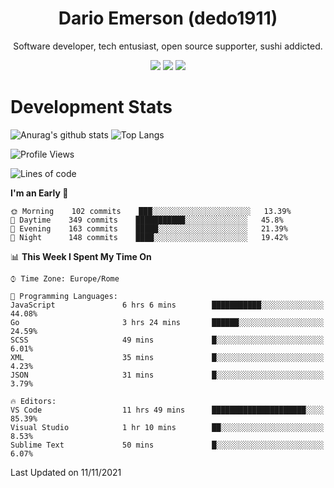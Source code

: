 <div align="center">
  
# Dario Emerson (dedo1911)
Software developer, tech entusiast, open source supporter, sushi addicted.

[![](https://img.shields.io/badge/-Linkedin-informational?style=for-the-badge&logo=linkedin&logoColor=white&color=2867B2)](http://linkedin.com/in/dedo1911)
[![](https://img.shields.io/badge/-Telegram-informational?style=for-the-badge&logo=telegram&logoColor=white&color=0088cc)](https://t.me/dedo1911)
[![](https://img.shields.io/badge/-Facebook-informational?style=for-the-badge&logo=facebook&logoColor=white&color=3b5998)](https://fb.com/dedo1911)

</div>

# Development Stats

![Anurag's github stats](https://github-readme-stats.vercel.app/api?username=dedo1911&count_private=true&show_icons=true&theme=chartreuse-dark)
![Top Langs](https://github-readme-stats.vercel.app/api/top-langs/?username=dedo1911&theme=chartreuse-dark&layout=compact)

<!--START_SECTION:waka-->
![Profile Views](http://img.shields.io/badge/Profile%20Views-0-blue)

![Lines of code](https://img.shields.io/badge/From%20Hello%20World%20I%27ve%20Written-68239%20lines%20of%20code-blue)

**I'm an Early 🐤** 

```text
🌞 Morning    102 commits    ███░░░░░░░░░░░░░░░░░░░░░░   13.39% 
🌆 Daytime    349 commits    ███████████░░░░░░░░░░░░░░   45.8% 
🌃 Evening    163 commits    █████░░░░░░░░░░░░░░░░░░░░   21.39% 
🌙 Night      148 commits    ████░░░░░░░░░░░░░░░░░░░░░   19.42%

```


📊 **This Week I Spent My Time On** 

```text
⌚︎ Time Zone: Europe/Rome

💬 Programming Languages: 
JavaScript               6 hrs 6 mins        ███████████░░░░░░░░░░░░░░   44.08% 
Go                       3 hrs 24 mins       ██████░░░░░░░░░░░░░░░░░░░   24.59% 
SCSS                     49 mins             █░░░░░░░░░░░░░░░░░░░░░░░░   6.01% 
XML                      35 mins             █░░░░░░░░░░░░░░░░░░░░░░░░   4.23% 
JSON                     31 mins             █░░░░░░░░░░░░░░░░░░░░░░░░   3.79%

🔥 Editors: 
VS Code                  11 hrs 49 mins      █████████████████████░░░░   85.39% 
Visual Studio            1 hr 10 mins        ██░░░░░░░░░░░░░░░░░░░░░░░   8.53% 
Sublime Text             50 mins             █░░░░░░░░░░░░░░░░░░░░░░░░   6.07%

```


 Last Updated on 11/11/2021
<!--END_SECTION:waka-->

<!--
**dedo1911/dedo1911** is a ✨ _special_ ✨ repository because its `README.md` (this file) appears on your GitHub profile.

Here are some ideas to get you started:

- 🔭 I’m currently working on ...
- 🌱 I’m currently learning ...
- 👯 I’m looking to collaborate on ...
- 🤔 I’m looking for help with ...
- 💬 Ask me about ...
- 📫 How to reach me: ...
- 😄 Pronouns: ...
- ⚡ Fun fact: ...
-->
